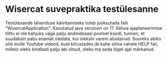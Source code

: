# Wisercat suvepraktika testülesanne

Testülesande lahenduse käivitamiseks tuleb jooksutada faili "WisercatApplication". Kasutatud java versioon on 17.
Kehva ajaplaneerimise tõttu ei ole kahjuks väga palju andmebaasi poolset koodi, tunnen, et suudaksin palju enamat näidata, kui oleksin varem alustanud. Suureks abiks olid mulle Youtube videod, kuid kiirustades jäi kahe silma vahele HELP fail, millest oleks kindlasti palju abi olnud, oleks ma seda õigel ajal märkanud. 
